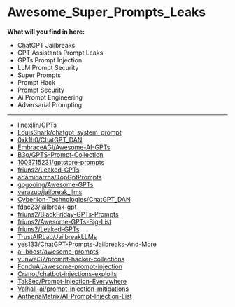 # Awesome_Super_Prompts_Leaks
**What will you find in here:**
- ChatGPT Jailbreaks
- GPT Assistants Prompt Leaks
- GPTs Prompt Injection
- LLM Prompt Security
- Super Prompts
- Prompt Hack
- Prompt Security
- Ai Prompt Engineering
- Adversarial Prompting

---

- [linexjlin/GPTs](https://github.com/linexjlin/GPTs)
- [LouisShark/chatgpt_system_prompt](https://github.com/LouisShark/chatgpt_system_prompt)
- [0xk1h0/ChatGPT_DAN](https://github.com/0xk1h0/ChatGPT_DAN)
- [EmbraceAGI/Awesome-AI-GPTs](https://github.com/EmbraceAGI/Awesome-AI-GPTs)
- [B3o/GPTS-Prompt-Collection](https://github.com/B3o/GPTS-Prompt-Collection)
- [1003715231/gptstore-prompts](https://github.com/1003715231/gptstore-prompts)
- [friuns2/Leaked-GPTs](https://github.com/friuns2/Leaked-GPTs)
- [adamidarrha/TopGptPrompts](https://github.com/adamidarrha/TopGptPrompts)
- [gogooing/Awesome-GPTs](https://github.com/gogooing/Awesome-GPTs)
- [verazuo/jailbreak_llms](https://github.com/verazuo/jailbreak_llms)
- [Cyberlion-Technologies/ChatGPT_DAN](https://github.com/Cyberlion-Technologies/ChatGPT_DAN)
- [fdac23/jailbreak-gpt](https://github.com/fdac23/jailbreak-gpt)
- [friuns2/BlackFriday-GPTs-Prompts](https://github.com/friuns2/BlackFriday-GPTs-Prompts)
- [friuns2/Awesome-GPTs-Big-List](https://github.com/friuns2/Awesome-GPTs-Big-List)
- [friuns2/Leaked-GPTs](https://github.com/friuns2/Leaked-GPTs)
- [TrustAIRLab/JailbreakLLMs](https://github.com/TrustAIRLab/JailbreakLLMs)
- [yes133/ChatGPT-Prompts-Jailbreaks-And-More](https://github.com/yes133/ChatGPT-Prompts-Jailbreaks-And-More)
- [ai-boost/awesome-prompts](https://github.com/ai-boost/awesome-prompts)
- [yunwei37/prompt-hacker-collections](https://github.com/yunwei37/prompt-hacker-collections)
- [FonduAI/awesome-prompt-injection](https://github.com/FonduAI/awesome-prompt-injection)
- [Cranot/chatbot-injections-exploits](https://github.com/Cranot/chatbot-injections-exploits)
- [TakSec/Prompt-Injection-Everywhere](https://github.com/TakSec/Prompt-Injection-Everywhere)
- [Valhall-ai/prompt-injection-mitigations](https://github.com/Valhall-ai/prompt-injection-mitigations)
- [AnthenaMatrix/AI-Prompt-Injection-List](https://github.com/AnthenaMatrix/AI-Prompt-Injection-List)
